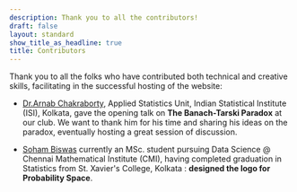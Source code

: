 ```yaml
---
description: Thank you to all the contributors!
draft: false
layout: standard
show_title_as_headline: true
title: Contributors
---
```


Thank you to all the folks who have contributed both technical and creative skills, facilitating in the successful hosting of the website:

+ [Dr.Arnab Chakraborty](https://www.isical.ac.in/~arnabc/), Applied Statistics Unit, Indian Statistical Institute (ISI), Kolkata, gave the opening talk on **The Banach-Tarski Paradox** at our club. We want to thank him for his time and sharing his ideas on the paradox, eventually hosting a great session of discussion.

+ [Soham Biswas]() currently an MSc. student pursuing Data Science @ Chennai Mathematical Institute (CMI), having completed graduation in Statistics from St. Xavier's College, Kolkata : **designed the logo for Probability Space**.
